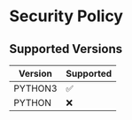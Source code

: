 # Security Policy

## Supported Versions
| Version | Supported          |
| ------- | ------------------ |
| PYTHON3  | :white_check_mark: |
| PYTHON  | :x:                |
